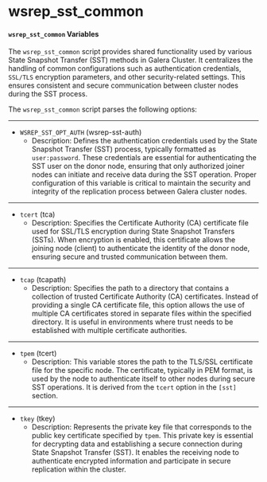 # wsrep\_sst\_common

#### `wsrep_sst_common` Variables

The `wsrep_sst_common` script provides shared functionality used by various State Snapshot Transfer (SST) methods in Galera Cluster. It centralizes the handling of common configurations such as authentication credentials, `SSL/TLS` encryption parameters, and other security-related settings. This ensures consistent and secure communication between cluster nodes during the SST process.

The `wsrep_sst_common` script parses the following options:

***

* `WSREP_SST_OPT_AUTH` (wsrep-sst-auth)
  * Description: Defines the authentication credentials used by the State Snapshot Transfer (SST) process, typically formatted as `user:password`. These credentials are essential for authenticating the SST user on the donor node, ensuring that only authorized joiner nodes can initiate and receive data during the SST operation. Proper configuration of this variable is critical to maintain the security and integrity of the replication process between Galera cluster nodes.

***

* `tcert` (tca)
  * Description: Specifies the Certificate Authority (CA) certificate file used for SSL/TLS encryption during State Snapshot Transfers (SSTs). When encryption is enabled, this certificate allows the joining node (client) to authenticate the identity of the donor node, ensuring secure and trusted communication between them.

***

* `tcap` (tcapath)
  * Description: Specifies the path to a directory that contains a collection of trusted Certificate Authority (CA) certificates. Instead of providing a single CA certificate file, this option allows the use of multiple CA certificates stored in separate files within the specified directory. It is useful in environments where trust needs to be established with multiple certificate authorities.

***

* `tpem` (tcert)
  * Description: This variable stores the path to the TLS/SSL certificate file for the specific node. The certificate, typically in PEM format, is used by the node to authenticate itself to other nodes during secure SST operations. It is derived from the `tcert` option in the `[sst]` section.

***

* `tkey` (tkey)
  * Description: Represents the private key file that corresponds to the public key certificate specified by `tpem`. This private key is essential for decrypting data and establishing a secure connection during State Snapshot Transfer (SST). It enables the receiving node to authenticate encrypted information and participate in secure replication within the cluster.
